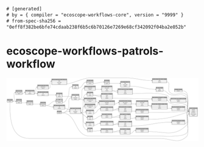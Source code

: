 ```
# [generated]
# by = { compiler = "ecoscope-workflows-core", version = "9999" }
# from-spec-sha256 = "0eff8f382be6bfe74cdaab238f6b5c6b70126e7269e68cf342092f04ba2e052b"

```
# ecoscope-workflows-patrols-workflow

![](graph.png)

